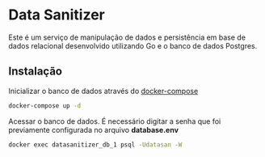 # Data Sanitizer

Este é um serviço de manipulação de dados e persistência em base de dados relacional desenvolvido utilizando Go e o banco de dados Postgres. 

## Instalação
Inicializar o banco de dados através do [docker-compose](https://docs.docker.com/compose/install/)
```bash
docker-compose up -d
```
Acessar o banco de dados. É necessário digitar a senha que foi previamente configurada no arquivo **database.env**
```bash
docker exec datasanitizer_db_1 psql -Udatasan -W
``` 